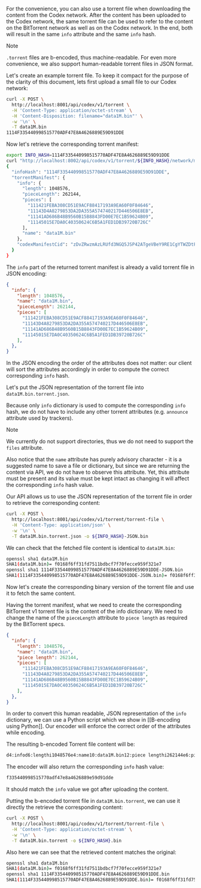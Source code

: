 For the convenience, you can also use a torrent file when downloading the content from the Codex network. After the content has been uploaded to the Codex network, the same torrent file can be used to refer to the content on the BitTorrent network as well as on the Codex network. In the end, both will result in the same `info` attribute and the same `info` hash.

> [!note]
> `.torrent` files are b-encoded, thus machine-readable. For even more convenience, we also support human-readable torrent files in JSON format.

Let's create an example torrent file. To keep it compact for the purpose of the clarity of this document, lets first upload a small file to our Codex network:

```bash
curl -X POST \
  http://localhost:8001/api/codex/v1/torrent \
  -H 'Content-Type: application/octet-stream' \
  -H 'Content-Disposition: filename="data1M.bin"' \
  -w '\n' \
  -T data1M.bin
1114F335440998515770ADF47E8A4626889E59D91DDE
```

Now let's retrieve the corresponding torrent manifest:

```bash
export INFO_HASH=1114F335440998515770ADF47E8A4626889E59D91DDE
curl "http://localhost:8002/api/codex/v1/torrent/${INFO_HASH}/network/manifest" | jq
{
  "infoHash": "1114F335440998515770ADF47E8A4626889E59D91DDE",
  "torrentManifest": {
    "info": {
      "length": 1048576,
      "pieceLength": 262144,
      "pieces": [
        "111421FEBA308CD51E9ACF88417193A9EA60F0F84646",
        "11143D4A8279853DA2DA355A574740217D446506E8EB",
        "11141AD686B48B9560B15B8843FD00E7EC1B59624B09",
        "11145015E7DA0C40350624C6B5A1FED1DB39720B726C"
      ],
      "name": "data1M.bin"
    },
    "codexManifestCid": "zDvZRwzmAzLRUfd3NGQ5JSP42ATgeVBeY9RE1CgYTWZDtPTDZcqz"
  }
}
```

The `info` part of the returned torrent manifest is already a valid torrent file in JSON encoding:

```json
{
  "info": {
    "length": 1048576,
    "name": "data1M.bin",
    "pieceLength": 262144,
    "pieces": [
	  "111421FEBA308CD51E9ACF88417193A9EA60F0F84646",
	  "11143D4A8279853DA2DA355A574740217D446506E8EB",
	  "11141AD686B48B9560B15B8843FD00E7EC1B59624B09",
	  "11145015E7DA0C40350624C6B5A1FED1DB39720B726C"
    ],    
  },
}
```

In the JSON encoding the order of the attributes does not matter: our client will sort the attributes accordingly in order to compute the correct corresponding `info` hash. 

Let's put the JSON representation of the torrent file into `data1M.bin.torrent.json`.

Because only `info` dictionary is used to compute the corresponding `info` hash, we do not have to include any other torrent attributes (e.g. `announce` attribute used by trackers).

> [!note]
> We currently do not support directories, thus we do not need to support the `files` attribute.

Also notice that the `name` attribute has purely advisory character - it is a suggested name to save a file or dictionary, but since we are returning the content via API, we do not have to observe this attribute. Yet, this attribute must be present and its value must be kept intact as changing it will affect the corresponding `info` hash value.

Our API allows us to use the JSON representation of the torrent file in order to retrieve the corresponding content:

```bash
curl -X POST \
  http://localhost:8001/api/codex/v1/torrent/torrent-file \
  -H 'Content-Type: application/json' \
  -w '\n' \
  -T data1M.bin.torrent.json -o ${INFO_HASH}-JSON.bin
```

We can check that the fetched file content is identical to `data1M.bin`:

```bash
openssl sha1 data1M.bin
SHA1(data1M.bin)= f0168f6ff31fd7511bdbcf7f70fecce959f321e7
openssl sha1 1114F335440998515770ADF47E8A4626889E59D91DDE-JSON.bin
SHA1(1114F335440998515770ADF47E8A4626889E59D91DDE-JSON.bin)= f0168f6ff31fd7511bdbcf7f70fecce959f321e7
```

Now let's create the corresponding binary version of the torrent file and use it to fetch the same content.

Having the torrent manifest, what we need to create the corresponding BitTorrent v1 torrent file is the content of the info dictionary. We need to change the name of the `pieceLength` attribute to `piece length` as required by the BitTorrent specs.

```json
{
  "info": {
    "length": 1048576,
    "name": "data1M.bin",
    "piece length": 262144,
    "pieces": [
	  "111421FEBA308CD51E9ACF88417193A9EA60F0F84646",
	  "11143D4A8279853DA2DA355A574740217D446506E8EB",
	  "11141AD686B48B9560B15B8843FD00E7EC1B59624B09",
	  "11145015E7DA0C40350624C6B5A1FED1DB39720B726C"
    ],    
  },
}
```



In order to convert this human readable, JSON representation of the `info` dictionary, we can use a Python script which we show in [[B-encoding using Python]]. Our encoder will enforce the correct order of the attributes while encoding.

The resulting b-encoded Torrent file content will be:

```bash
d4:infod6:lengthi1048576e4:name10:data1M.bin12:piece lengthi262144e6:pieces80:!��0���ψAq���`��FF=J�y�=��5ZWG@!}De��ֆ���`�[�C� ��YbK	P��@5$Ƶ����9rrlee
```

The encoder will also return the corresponding `info` hash value:

```bash
f335440998515770adf47e8a4626889e59d91dde
```

It should match the `info` value we got after uploading the content.

Putting the b-encoded torrent file in `data1M.bin.torrent`, we can use it directly the retrieve the corresponding content:

```bash
curl -X POST \
  http://localhost:8001/api/codex/v1/torrent/torrent-file \
  -H 'Content-Type: application/octet-stream' \
  -w '\n' \
  -T data1M.bin.torrent -o ${INFO_HASH}.bin
```

Also here we can see that the retrieved content matches the original:

```bash
openssl sha1 data1M.bin
SHA1(data1M.bin)= f0168f6ff31fd7511bdbcf7f70fecce959f321e7
openssl sha1 1114F335440998515770ADF47E8A4626889E59D91DDE.bin
SHA1(1114F335440998515770ADF47E8A4626889E59D91DDE.bin)= f0168f6ff31fd7511bdbcf7f70fecce959f321e7
```

